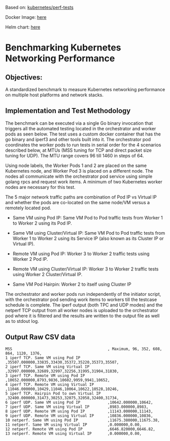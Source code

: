 Based on: [kubernetes/perf-tests](https://github.com/kubernetes/perf-tests/blob/master/network/benchmarks/netperf)

Docker Image: [here](https://hub.docker.com/r/endianogino/netperf/)

Helm chart: [here](https://github.com/mrahbar/k8s-testsuite)
# Benchmarking Kubernetes Networking Performance

## Objectives:
A standardized benchmark to measure Kubernetes networking performance on multiple host platforms and network stacks.

## Implementation and Test Methodology

The benchmark can be executed via a single Go binary invocation that triggers all the automated testing located in the orchestrator and worker pods as seen below. The test uses a custom docker container that has the go binary and iperf3 and other tools built into it. 
The orchestrator pod coordinates the worker pods to run tests in serial order for the 4 scenarios described below, at MTUs (MSS tuning for TCP and direct packet size tuning for UDP). The MTU range covers 96 till 1460 in steps of 64.

Using node labels, the Worker Pods 1 and 2 are placed on the same Kubernetes node, and Worker Pod 3 is placed on a different node. The nodes all communicate with the orchestrator pod service using simple golang rpcs and request work items. A minimum of two Kubernetes worker nodes are necessary for this test.

The 5 major network traffic paths are combination of Pod IP vs Virtual IP and whether the pods are co-located on the same node/VM versus a remotely located pod.

* Same VM using Pod IP: Same VM Pod to Pod traffic tests from Worker 1 to Worker 2 using its Pod IP.

* Same VM using Cluster/Virtual IP: Same VM Pod to Pod traffic tests from Worker 1 to Worker 2 using its Service IP (also known as its Cluster IP or Virtual IP).

* Remote VM using Pod IP: Worker 3 to Worker 2 traffic tests using Worker 2 Pod IP.

* Remote VM using Cluster/Virtual IP: Worker 3 to Worker 2 traffic tests using Worker 2 Cluster/Virtual IP.

* Same VM Pod Hairpin: Worker 2 to itself using Cluster IP

The orchestrator and worker pods run independently of the initiator script, with the orchestrator pod sending work items to workers till the testcase schedule is complete.
The iperf output (both TPC and UDP modes) and the netperf TCP output from all worker nodes is uploaded to the orchestrator pod where it is filtered and the results are written to the output file as well as to stdout log.

## Output Raw CSV data

```console
MSS                                          , Maximum, 96, 352, 608, 864, 1120, 1376,
1 iperf TCP. Same VM using Pod IP            ,35507.000000,33835,33430,35372,35220,35373,35507,
2 iperf TCP. Same VM using Virtual IP        ,32997.000000,32689,32997,32256,31995,31904,31830,
3 iperf TCP. Remote VM using Pod IP          ,10652.000000,8793,9836,10602,9959,9941,10652,
4 iperf TCP. Remote VM using Virtual IP      ,11046.000000,10429,11046,10064,10622,10528,10246,
5 iperf TCP. Hairpin Pod to own Virtual IP   ,32400.000000,31473,30253,32075,32058,32400,31734,
6 iperf UDP. Same VM using Pod IP            ,10642.000000,10642,
7 iperf UDP. Same VM using Virtual IP        ,8983.000000,8983,
8 iperf UDP. Remote VM using Pod IP          ,11143.000000,11143,
9 iperf UDP. Remote VM using Virtual IP      ,10836.000000,10836,
10 netperf. Same VM using Pod IP             ,11675.380000,11675.38,
11 netperf. Same VM using Virtual IP         ,0.000000,0.00,
12 netperf. Remote VM using Pod IP           ,6646.820000,6646.82,
13 netperf. Remote VM using Virtual IP       ,0.000000,0.00,

```
